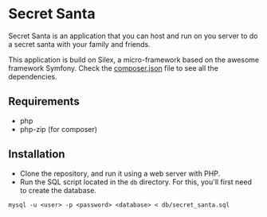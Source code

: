 # Secret Santa

Secret Santa is an application that you can host and run on you server to
do a secret santa with your family and friends.

This application is build on Silex, a micro-framework based on the awesome
framework Symfony. Check the
[composer.json](https://github.com/yoannfleurydev/secret-santa/blob/master/composer.json)
file to see all the dependencies.

## Requirements

* php
* php-zip (for composer)

## Installation

* Clone the repository, and run it using a web server with PHP.
* Run the SQL script located in the `db` directory. For this, you'll first need
  to create the database.

```shell
mysql -u <user> -p <password> <database> < db/secret_santa.sql
```